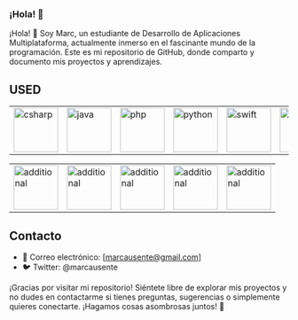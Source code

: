 ### ¡Hola! 👋

¡Hola! 👋 Soy Marc, un estudiante de Desarrollo de Aplicaciones Multiplataforma, actualmente inmerso en el fascinante mundo de la programación. Este es mi repositorio de GitHub, donde comparto y documento mis proyectos y aprendizajes.

## USED

<div align="center">

<table style="border-collapse: collapse;">
  <tr>
    <td><img src="https://github.com/user-attachments/assets/a1e750da-6b97-44c9-84db-8625348611d1" alt="csharp" width="80"/></td>
    <td><img src="https://github.com/user-attachments/assets/7b083de8-24aa-46a1-83a1-65f605626489" alt="java" width="80"/></td>
    <td><img src="https://github.com/user-attachments/assets/dfd821d7-16b3-42ba-b8b6-5dd1f8ddcba0" alt="php" width="80"/></td>
    <td><img src="https://github.com/user-attachments/assets/00a0a736-e24f-4a09-9305-2f3dee4772b0" alt="python" width="80"/></td>
    <td><img src="https://github.com/user-attachments/assets/b9687a95-1f01-4fd3-b1f9-f047abd6c95c" alt="swift" width="80"/></td>
    <td><img src="https://github.com/user-attachments/assets/c68d4f93-d7d9-48c1-92d7-672a4bde4626" alt="html" width="80"/></td>
    <td><img src="https://github.com/user-attachments/assets/a749fec4-180b-46bd-b6c1-eae728e70d9a" alt="css3" width="80"/></td>
    <td><img src="https://github.com/user-attachments/assets/9377bcda-a67f-4934-85ad-ef645a549779" alt="unity" width="80"/></td>
  </tr>
</table>

<table style="border-collapse: collapse;">
  <tr>
    <td><img src="https://github.com/user-attachments/assets/c69d897a-556b-464b-a564-f01e3eb0aea8" alt="additional" width="80"/></td>
    <td><img src="https://github.com/user-attachments/assets/08ef10b1-6a27-42e2-9598-37b0917450c3" alt="additional" width="80"/></td>
    <td><img src="https://github.com/user-attachments/assets/7f327ae7-5e3c-409d-9930-facd9d37dcce" alt="additional" width="80"/></td>
    <td><img src="https://github.com/user-attachments/assets/2a8ac0c0-4a3c-4add-bc33-5f55b1c02ddf" alt="additional" width="80"/></td>
    <td><img src="https://github.com/user-attachments/assets/aebef539-8939-4e9b-a719-cf2eebd4de52" alt="additional" width="80"/></td>
  </tr>
</table>

</div>

## Contacto
- 📧 Correo electrónico: [marcausente@gmail.com]
- 🐦 Twitter: @marcausente

¡Gracias por visitar mi repositorio! Siéntete libre de explorar mis proyectos y no dudes en contactarme si tienes preguntas, sugerencias o simplemente quieres conectarte. ¡Hagamos cosas asombrosas juntos! 🚀
